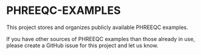 # PHREEQC-EXAMPLES

This project stores and organizes publicly available PHREEQC examples.

If you have other sources of PHREEQC examples than those already in use, please create a GitHub issue for this project and let us know.
